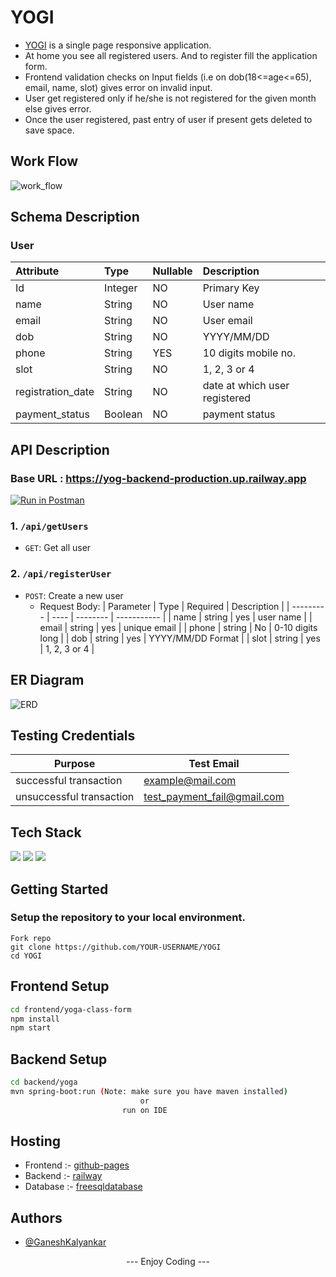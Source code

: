 # YOGI
  - [YOGI](https://gopi-4.github.io/yoga-class-form/) is a single page responsive application.
  - At home you see all registered users. And to register fill the application form.
  - Frontend validation checks on Input fields (i.e on dob(18<=age<=65), email, name, slot) gives error on invalid input.
  - User get registered only if he/she is not registered for the given month else gives error. 
  - Once the user registered, past entry of user if present gets deleted to save space. 

## Work Flow
![work_flow](https://user-images.githubusercontent.com/78689282/206988995-b81514c5-b65c-41b5-86f1-2871e8e1da20.jpg)

## Schema Description
### User
| Attribute | Type | Nullable | Description |
| :--- | :--- | :--- | :--- |
| Id | Integer | NO | Primary Key |
| name | String | NO | User name |
| email | String | NO | User email |
| dob | String | NO | YYYY/MM/DD |
| phone | String | YES | 10 digits mobile no. |
| slot | String | NO | 1, 2, 3 or 4 |
| registration_date | String | NO | date at which user registered |
| payment_status | Boolean | NO | payment status |

## API Description

### Base URL : https://yog-backend-production.up.railway.app

[![Run in Postman](https://run.pstmn.io/button.svg)](https://app.getpostman.com/run-collection/9a7f96e52b0831af3cb2?action=collection%2Fimport)

### 1. `/api/getUsers`
- `GET`: Get all user

### 2. `/api/registerUser`
- `POST`: Create a new user
    - Request Body:
        | Parameter | Type | Required | Description |
        | --------- | ---- | -------- | ----------- |
        | name | string | yes | user name |
        | email | string | yes | unique email |
        | phone | string | No | 0-10 digits long |
        | dob | string | yes | YYYY/MM/DD Format |
        | slot | string | yes | 1, 2, 3 or 4 |
        
## ER Diagram
![ERD](https://user-images.githubusercontent.com/78689282/206994144-dc060b49-b33b-40dd-ab62-ed54cc637ed5.jpg)

## Testing Credentials
| Purpose | Test Email |
|--|--|
| successful transaction | example@mail.com  |
| unsuccessful transaction | test_payment_fail@gmail.com |

## Tech Stack
<img src="https://img.shields.io/badge/React%20-%20Js-blue" > <img src="https://img.shields.io/badge/Spring%20-Boot%20-brightgreen" > <img src="https://img.shields.io/badge/Free-%20SQL-orange" > 

## Getting Started 
### Setup the repository to your local environment.

  ```git
  Fork repo
  git clone https://github.com/YOUR-USERNAME/YOGI
  cd YOGI
  ```
  ## Frontend Setup
  ```sh
  cd frontend/yoga-class-form
  npm install
  npm start
  ```

  ## Backend Setup
  ```sh
  cd backend/yoga
  mvn spring-boot:run (Note: make sure you have maven installed)
                               or
                           run on IDE
  ```

## Hosting
  - Frontend :- [github-pages](https://pages.github.com/)
  - Backend  :- [railway](https://railway.app/)
  - Database :- [freesqldatabase](https://www.freesqldatabase.com/)
  
## Authors

- [@GaneshKalyankar](https://www.linkedin.com/in/gkalyankar)

 <center> <p align="center">--- Enjoy Coding --- </p></center>
